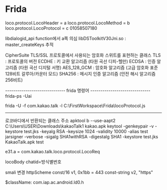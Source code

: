 # Frida

loco.protocol.LocoHeader = a
loco.protocol.LocoMethod = b
loco.protocol.LocoProtocol = c
01058507180

libdialogid_api function에서 a쪽 의심
libDSToolkitV30Jni.so : master_createKeys 추적

CipherSuite  TLS/SSL 프로토콜에서 사용되는 암호화 스위트를 표현하는 클래스
TLS : 프로토콜의 버전
ECDHE : 키 교환 알고리즘 (타원 곡선 디피-헬만)
ECDSA : 인증 알고리즘 (타원 곡선 디지털 서명)
AES_128_GCM : 암호화 알고리즘 (고급 암호화 표준 128비트 갈루아/카운터 모드)
SHA256 : 메시지 인증 알고리즘 (안전 해시 알고리즘 256비트)

------------------------------     frida 명령어     ------------------------------
frida-ps -Uai

frida -U -f com.kakao.talk -l C:\FirstWorkspace\Frida\locoProtocol.js

---------------------------------------------------------------------------------

로코바디에서 반환되는 클래스 주소
apktool b --use-aapt2 C:\Users\USER\Downloads\kakaoTalk1 kakao.apk
keytool -genkeypair -v -keystore test.jks -keyalg RSA -keysize 1024 -validity 10000 -alias test
jarsigner -verbose -sigalg SHA1withRSA -digestalg SHA1 -keystore test.jks KakaoTalk.apk test

e31.a = com.kakao.talk.loco.protocol.LocoReq

locoBody chatid=방식별번호

smali 변경 httpScheme
const/16 v1, 0x1bb = 443
const-string v2, "https"

$className: com.iap.ac.android.ld0.h

